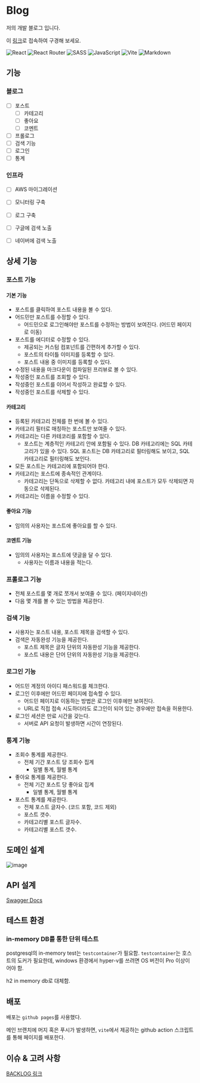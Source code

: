 # Blog

저의 개발 블로그 입니다.

이 [링크](https://codeleeks.github.io/blog/)로 접속하여 구경해 보세요.

![React](https://img.shields.io/badge/react-%2320232a.svg?style=for-the-badge&logo=react&logoColor=%2361DAFB) ![React Router](https://img.shields.io/badge/React_Router-CA4245?style=for-the-badge&logo=react-router&logoColor=white) ![SASS](https://img.shields.io/badge/SASS-hotpink.svg?style=for-the-badge&logo=SASS&logoColor=white) ![JavaScript](https://img.shields.io/badge/javascript-%23323330.svg?style=for-the-badge&logo=javascript&logoColor=%23F7DF1E) ![Vite](https://img.shields.io/badge/vite-%23646CFF.svg?style=for-the-badge&logo=vite&logoColor=white) ![Markdown](https://img.shields.io/badge/markdown-%23000000.svg?style=for-the-badge&logo=markdown&logoColor=white)

## 기능

### 블로그

- [ ] 포스트
  - [ ] 카테고리
  - [ ] 좋아요
  - [ ] 코멘트
- [ ] 프롤로그
- [ ] 검색 기능
- [ ] 로그인
- [ ] 통계

### 인프라

- [ ] AWS 마이그레이션
- [ ] 모니터링 구축
- [ ] 로그 구축
- [ ] 구글에 검색 노출
- [ ] 네이버에 검색 노출


## 상세 기능

### 포스트 기능

#### 기본 기능
- 포스트를 클릭하여 포스트 내용을 볼 수 있다.
- 어드민만 포스트를 수정할 수 있다.
  - 어드민으로 로그인해야만 포스트를 수정하는 방법이 보여진다. (어드민 페이지로 이동)
- 포스트를 에디터로 수정할 수 있다.
  - 제공되는 커스텀 컴포넌트를 간편하게 추가할 수 있다.
  - 포스트의 타이틀 이미지를 등록할 수 있다.
  - 포스트 내용 중 이미지를 등록할 수 있다.
- 수정된 내용을 마크다운이 컴파일된 프리뷰로 볼 수 있다.
- 작성중인 포스트를 조회할 수 있다.
- 작성중인 포스트를 이어서 작성하고 완료할 수 있다.
- 작성중인 포스트를 삭제할 수 있다.

#### 카테고리
- 등록된 카테고리 전체를 한 번에 볼 수 있다.
- 카테고리 필터로 매칭하는 포스트만 보여줄 수 있다.
- 카테고리는 다른 카테코리를 포함할 수 있다.
  - 포스트는 계층적인 카테고리 안에 포함될 수 있다. DB 카테고리에는 SQL 카테고리가 있을 수 있다. SQL 포스트는 DB 카테고리로 필터링해도 보이고, SQL 카테고리로 필터링해도 보인다.
- 모든 포스트는 카테고리에 포함되어야 한다.
- 카테고리는 포스트에 종속적인 관계이다.
  - 카테고리는 단독으로 삭제할 수 없다. 카테고리 내에 포스트가 모두 삭제되면 자동으로 삭제된다.
- 카테고리는 이름을 수정할 수 있다.

#### 좋아요 기능
- 임의의 사용자는 포스트에 좋아요를 할 수 있다.

#### 코멘트 기능
- 임의의 사용자는 포스트에 댓글을 달 수 있다.
  - 사용자는 이름과 내용을 적는다.

### 프롤로그 기능
- 전체 포스트를 몇 개로 쪼개서 보여줄 수 있다. (페이지네이션)
- 다음 몇 개를 볼 수 있는 방법을 제공한다.

### 검색 기능
- 사용자는 포스트 내용, 포스트 제목을 검색할 수 있다.
- 검색은 자동완성 기능을 제공한다.
  - 포스트 제목은 글자 단위의 자동완성 기능을 제공한다.
  - 포스트 내용은 단어 단위의 자동완성 기능을 제공한다.

### 로그인 기능
- 어드민 계정의 아이디 패스워드를 체크한다.
- 로그인 이후에만 어드민 페이지에 접속할 수 있다.
  - 어드민 페이지로 이동하는 방법은 로그인 이후에만 보여진다.
  - URL로 직접 접속 시도하더라도 로그인이 되어 있는 경우에만 접속을 허용한다.
- 로그인 세션은 만료 시간을 갖는다.
  - 서버로 API 요청이 발생하면 시간이 연장된다.

### 통계 기능
- 조회수 통계를 제공한다.
  - 전체 기간 포스트 당 조회수 집계
    - 일별 통계, 월별 통계
- 좋아요 통계를 제공한다.
  - 전체 기간 포스트 당 좋아요 집계
    - 일별 통계, 월별 통계
- 포스트 통계를 제공한다.
  - 전체 포스트 글자수. (코드 포함, 코드 제외)
  - 포스트 갯수.
  - 카테고리별 포스트 글자수.
  - 카테고리별 포스트 갯수.

## 도메인 설계

![image](https://github.com/user-attachments/assets/cd5c2e94-6966-408b-96b7-7b7ad2b77e06)


## API 설계

[Swagger Docs](https://codeleeks.github.io/blog-api-docs/)

## 테스트 환경

### in-memory DB를 통한 단위 테스트

postgresql의 in-memory test는 `testcontainer`가 필요함.
`testcontainer`는 호스트의 도커가 필요한데, windows 환경에서 hyper-v를 쓰려면 OS 버전이 Pro 이상이어야 함.

h2 in memory db로 대체함.

## 배포

배포는 `github pages`를 사용했다.

메인 브랜치에 머지 혹은 푸시가 발생하면, `vite`에서 제공하는 github action 스크립트를 통해 페이지를 배포한다.

## 이슈 & 고려 사항

[BACKLOG 링크](https://github.com/codeleeks/blog/blob/main/BACKLOG.md)
